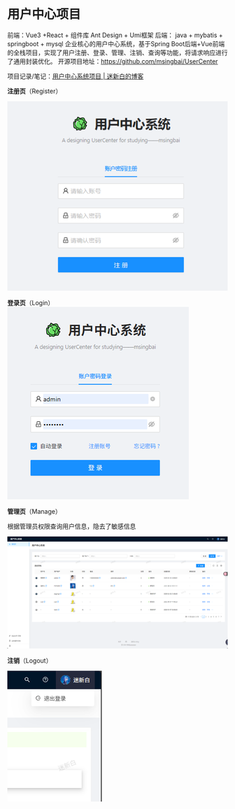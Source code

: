 # 用户中心项目

前端：Vue3 +React + 组件库 Ant Design + Umi框架
后端： java + mybatis + springboot + mysql
企业核心的用户中心系统，基于Spring Boot后端+Vue前端的全栈项目，实现了用户注册、登录、管理、注销、查询等功能，将请求响应进行了通用封装优化。
开源项目地址：https://github.com/msingbai/UserCenter

项目记录/笔记：[用户中心系统项目 | 迷新白的博客](https://msingbai.top/projects/#用户中心系统)

**注册页**（Register）

![register](https://github.com/msingbai/UserCenter/blob/master/img/register.png?raw=true)

**登录页**（Login）
​																						![login](https://github.com/msingbai/UserCenter/blob/master/img/login.png?raw=true)

**管理页**（Manage）

根据管理员权限查询用户信息，隐去了敏感信息

![manage](https://github.com/msingbai/UserCenter/blob/master/img/manage.png?raw=true)

**注销**（Logout）

![logout](https://github.com/msingbai/UserCenter/blob/master/img/logout.png?raw=true)
